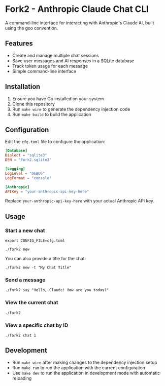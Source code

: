 # Fork2 - Anthropic Claude Chat CLI

A command-line interface for interacting with Anthropic's Claude AI, built using the goo convention.

## Features

- Create and manage multiple chat sessions
- Save user messages and AI responses in a SQLite database
- Track token usage for each message
- Simple command-line interface

## Installation

1. Ensure you have Go installed on your system
2. Clone this repository
3. Run `make wire` to generate the dependency injection code
4. Run `make build` to build the application

## Configuration

Edit the `cfg.toml` file to configure the application:

```toml
[Database]
Dialect = "sqlite3"
DSN = "fork2.sqlite3"

[Logging]
LogLevel = "DEBUG"
LogFormat = "console"

[Anthropic]
APIKey = "your-anthropic-api-key-here"
```

Replace `your-anthropic-api-key-here` with your actual Anthropic API key.

## Usage

### Start a new chat

```
export CONFIG_FILE=cfg.toml
```

```
./fork2 new
```

You can also provide a title for the chat:

```
./fork2 new -t "My Chat Title"
```

### Send a message

```
./fork2 say "Hello, Claude! How are you today?"
```

### View the current chat

```
./fork2
```

### View a specific chat by ID

```
./fork2 chat 1
```

## Development

- Run `make wire` after making changes to the dependency injection setup
- Run `make run` to run the application with the current configuration
- Use `make dev` to run the application in development mode with automatic reloading
